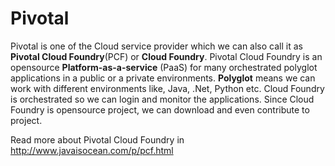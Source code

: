 # Pivotal
Pivotal is one of the Cloud service provider which we can also call it as **Pivotal Cloud Foundry**(PCF) or **Cloud Foundry**. Pivotal Cloud Foundry is an opensource **Platform-as-a-service** (PaaS) for many orchestrated polyglot applications in a public or a private environments. **Polyglot** means we can work with different environments like, Java, .Net, Python etc. Cloud Foundry is orchestrated so we can login and monitor the applications. Since Cloud Foundry is opensource project, we can download and even contribute to project.

Read more about Pivotal Cloud Foundry in http://www.javaisocean.com/p/pcf.html
